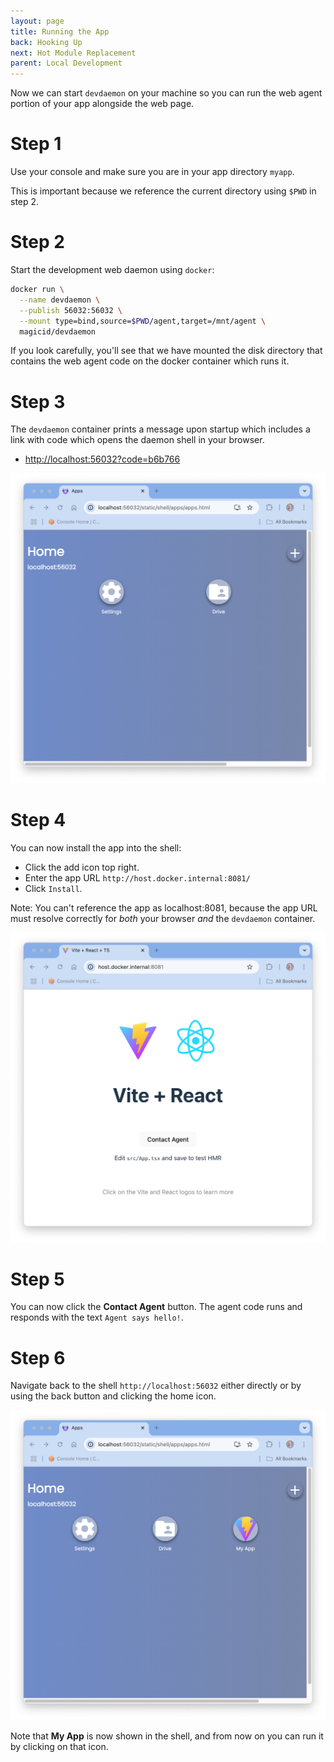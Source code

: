 ```yaml
---
layout: page
title: Running the App
back: Hooking Up
next: Hot Module Replacement
parent: Local Development
---
```

Now we can start `devdaemon` on your machine so you can run the web agent
portion of your app alongside the web page.

# Step 1
Use your console and make sure you are in your app directory `myapp`.

This is important because we reference the current directory using `$PWD` in step 2.

# Step 2
Start the development web daemon using `docker`:

```bash
docker run \
  --name devdaemon \
  --publish 56032:56032 \
  --mount type=bind,source=$PWD/agent,target=/mnt/agent \
  magicid/devdaemon
```

If you look carefully, you'll see that we have mounted the disk directory that
contains the web agent code on the docker container which runs it.

# Step 3
The `devdaemon` container prints a message upon startup which includes a link
with code which opens the daemon shell in your browser.

  - [http://localhost:56032?code=b6b766](http://localhost:56032?code=b6b766)

![Shell](shell1.png)

# Step 4
You can now install the app into the shell:

- Click the <span class='material-icons'>add</span> icon top right.
- Enter the app URL `http://host.docker.internal:8081/`
- Click `Install`.

Note: You can't reference the app as localhost:8081, because the app URL must resolve correctly
for _both_ your browser _and_ the `devdaemon` container.

![MyApp](app1.png)

# Step 5
You can now click the **Contact Agent** button. The agent code runs and responds with the
text `Agent says hello!`.

# Step 6
Navigate back to the shell `http://localhost:56032` either directly or by using the back button
and clicking the <span class='material-icons'>home</span> icon.

![Shell](shell2.png)

Note that **My App** is now shown in the shell, and from now on you can run it by clicking
on that icon.

